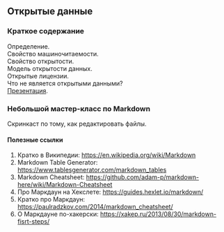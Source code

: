 ## Открытые данные
### Краткое содержание 
Определение.     
Свойство машиночитаемости.      
Свойство открытости.     
Модель открытости данных.    
Открытые лицензии.   
Что не является открытыми данными?  
[Презентация](https://github.com/iradche/Data-Management-course/blob/master/lectures/DataManagement02.pdf).

### Небольшой мастер-класс по Markdown

Скринкаст по тому, как редактировать файлы.

#### Полезные ссылки
1. Кратко в Википедии: https://en.wikipedia.org/wiki/Markdown
2. Markdown Table Generator: https://www.tablesgenerator.com/markdown_tables     
3. Markdown Cheatsheet: https://github.com/adam-p/markdown-here/wiki/Markdown-Cheatsheet      
4. Про Маркдаун на Хекслете: https://guides.hexlet.io/markdown/     
5. Кратко про Маркдаун: https://paulradzkov.com/2014/markdown_cheatsheet/     
6. О Маркдауне по-хакерски: https://xakep.ru/2013/08/30/markdown-fisrt-steps/
  
